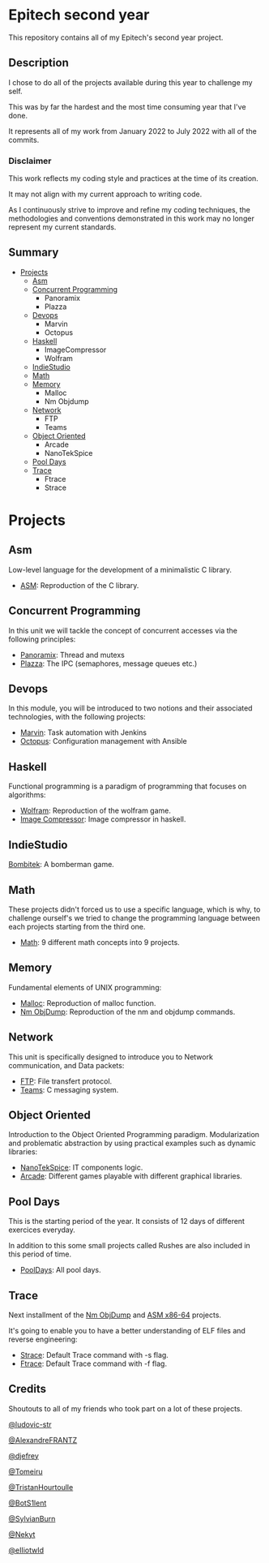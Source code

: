 # Epitech second year

This repository contains all of my Epitech's second year project.

## Description

I chose to do all of the projects available during this year to challenge my self.

This was by far the hardest and the most time consuming year that I've done.

It represents all of my work from January 2022 to July 2022 with all of the commits.

### Disclaimer

This work reflects my coding style and practices at the time of its creation.

It may not align with my current approach to writing code.

As I continuously strive to improve and refine my coding techniques, the methodologies and conventions demonstrated in this work may no longer represent my current standards.

## Summary

- [Projects](#Projects)
  - [Asm](#Asm)
  - [Concurrent Programming](#Concurrent-Programming)
    - Panoramix
    - Plazza
  - [Devops](#Devops)
    - Marvin
    - Octopus
  - [Haskell](#Haskell)
    - ImageCompressor
    - Wolfram
  - [IndieStudio](#Indiestudio)
  - [Math](#Math)
  - [Memory](#Memory)
    - Malloc
    - Nm Objdump
  - [Network](#Network)
    - FTP
    - Teams
  - [Object Oriented](#Object-Oriented)
    - Arcade
    - NanoTekSpice
  - [Pool Days](#Pool-Days)
  - [Trace](#Trace)
    - Ftrace
    - Strace

# Projects

## Asm

Low-level language for the development of a minimalistic C library.

- [ASM](https://github.com/titi0267/Tek2/tree/main/Asm#Asm): Reproduction of the C library.

## Concurrent Programming

In this unit we will tackle the concept of concurrent accesses via the following principles:

- [Panoramix](https://github.com/titi0267/Tek2/tree/main/ConcurrentProgramming#Panoramix): Thread and mutexs
- [Plazza](https://github.com/titi0267/Tek2/tree/main/ConcurrentProgramming#Plazza): The IPC (semaphores, message queues etc.)

## Devops

In this module, you will be introduced to two notions and their associated technologies, with the following projects:

- [Marvin](https://github.com/titi0267/Tek2/tree/main/Devops#Marvin): Task automation with Jenkins
- [Octopus](https://github.com/titi0267/Tek2/tree/main/Devops#Octopus): Configuration management with Ansible

## Haskell

Functional programming is a paradigm of programming that focuses on algorithms:

- [Wolfram](https://github.com/titi0267/Tek2/tree/main/Haskell#Wolfram): Reproduction of the wolfram game.
- [Image Compressor](https://github.com/titi0267/Tek2/tree/main/Haskell#Image-Compressor): Image compressor in haskell.

## IndieStudio

[Bombitek](https://github.com/titi0267/Bombitek): A bomberman game.

## Math

These projects didn't forced us to use a specific language, which is why, to challenge ourself's we tried to change the programming language between each projects starting from the third one.

- [Math](https://github.com/titi0267/Tek2/tree/main/Math): 9 different math concepts into 9 projects.

## Memory

Fundamental elements of UNIX programming:

- [Malloc](https://github.com/titi0267/Tek2/tree/main/Memory#Malloc): Reproduction of malloc function.
- [Nm ObjDump](https://github.com/titi0267/Tek2/tree/main/Memory#Nm-Objdump): Reproduction of the nm and objdump commands.

## Network

This unit is specifically designed to introduce you to Network communication, and Data packets:

- [FTP](https://github.com/titi0267/Tek2/tree/main/Network#FTP): File transfert protocol.
- [Teams](https://github.com/titi0267/Tek2/tree/main/Network#Teams): C messaging system.

## Object Oriented

Introduction to the Object Oriented Programming paradigm.
Modularization and problematic abstraction by using practical examples such as dynamic libraries:

- [NanoTekSpice](https://github.com/titi0267/Tek2/tree/main/ObjectOriented#NanoTekSpice): IT components logic.
- [Arcade](https://github.com/titi0267/Tek2/tree/main/ObjectOriented#Arcade): Different games playable with different graphical libraries.

## Pool Days

This is the starting period of the year. It consists of 12 days of different exercices everyday.

In addition to this some small projects called Rushes are also included in this period of time.

- [PoolDays](https://github.com/titi0267/Tek2/tree/main/PoolDays#Overview): All pool days.

## Trace

Next installment of the [Nm ObjDump](https://github.com/titi0267/Tek2/tree/main/Memory#Nm-Objdump) and [ASM x86-64](https://github.com/titi0267/Tek2/tree/main/Asm#Asm) projects.

It's going to enable you to have a better understanding of ELF files and reverse engineering:

- [Strace](https://github.com/titi0267/Tek2/tree/main/Trace#Strace): Default Trace command with -s flag.
- [Ftrace](https://github.com/titi0267/Tek2/tree/main/Trace#Ftrace): Default Trace command with -f flag.

## Credits

Shoutouts to all of my friends who took part on a lot of these projects.

[@ludovic-str](https://github.com/ludovic-str)

[@AlexandreFRANTZ](https://github.com/AlexandreFRANTZ)

[@djefrey](https://github.com/djefrey)

[@Tomeiru](https://github.com/Tomeiru)

[@TristanHourtoulle](https://github.com/TristanHourtoulle)

[@BotS1lent](https://github.com/BotS1lent)

[@SylvianBurn](https://github.com/SylvianBurn)

[@Nekyt](https://github.com/Nekyt)

[@eIIiotwId](https://github.com/eIIiotwId)
